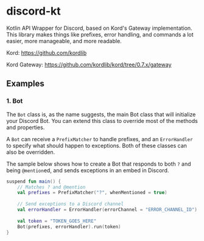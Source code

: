 # discord-kt
Kotlin API Wrapper for Discord, based on Kord's Gateway implementation. This library makes things like prefixes, error handling, and commands a lot easier, more manageable, and more readable.

Kord: https://github.com/kordlib

Kord Gateway: https://github.com/kordlib/kord/tree/0.7.x/gateway

## Examples
### 1. Bot
The `Bot` class is, as the name suggests, the main Bot class that will initialize your Discord Bot. You can extend this class to override most of the methods and properties.

A `Bot` can receive a `PrefixMatcher` to handle prefixes, and an `ErrorHandler` to specify what should happen to exceptions. Both of these classes can also be overridden.

The sample below shows how to create a Bot that responds to both `?` and being `@mention`ed, and sends exceptions in an embed in Discord.

```kotlin
suspend fun main() {
    // Matches ? and @mention
    val prefixes = PrefixMatcher("?", whenMentioned = true)
    
    // Send exceptions to a Discord channel
    val errorHandler = ErrorHandler(errorChannel = "ERROR_CHANNEL_ID")
    
    val token = "TOKEN_GOES_HERE"
    Bot(prefixes, errorHandler).run(token)
}
```